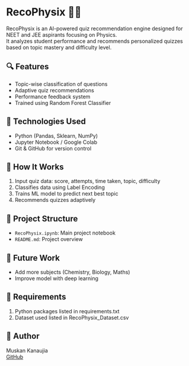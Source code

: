 # RecoPhysix 🔭📘

RecoPhysix is an AI-powered quiz recommendation engine designed for NEET and JEE aspirants focusing on Physics.  
It analyzes student performance and recommends personalized quizzes based on topic mastery and difficulty level.

## 🔍 Features
- Topic-wise classification of questions
- Adaptive quiz recommendations
- Performance feedback system
- Trained using Random Forest Classifier

## 🎯 Technologies Used
- Python (Pandas, Sklearn, NumPy)
- Jupyter Notebook / Google Colab
- Git & GitHub for version control

## 🧠 How It Works
1. Input quiz data: score, attempts, time taken, topic, difficulty
2. Classifies data using Label Encoding
3. Trains ML model to predict next best topic
4. Recommends quizzes adaptively

## 📁 Project Structure
- `RecoPhysix.ipynb`: Main project notebook
- `README.md`: Project overview

## 🚀 Future Work
- Add more subjects (Chemistry, Biology, Maths)
- Improve model with deep learning

## 🔹 Requirements
1. Python packages listed in requirements.txt
2. Dataset used listed in RecoPhysix_Dataset.csv

## 📌 Author
Muskan Kanaujia  
[GitHub](https://github.com/Muskank56)


